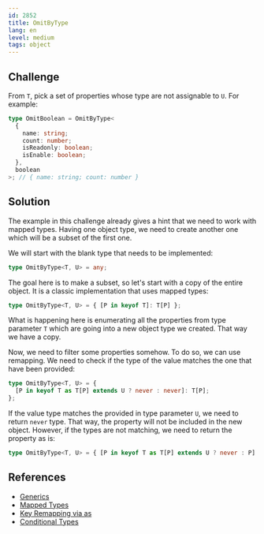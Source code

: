 ```yaml
---
id: 2852
title: OmitByType
lang: en
level: medium
tags: object
---
```


## Challenge

From `T`, pick a set of properties whose type are not assignable to `U`. For
example:

```typescript
type OmitBoolean = OmitByType<
  {
    name: string;
    count: number;
    isReadonly: boolean;
    isEnable: boolean;
  },
  boolean
>; // { name: string; count: number }
```

## Solution

The example in this challenge already gives a hint that we need to work with
mapped types. Having one object type, we need to create another one which will
be a subset of the first one.

We will start with the blank type that needs to be implemented:

```typescript
type OmitByType<T, U> = any;
```

The goal here is to make a subset, so let's start with a copy of the entire
object. It is a classic implementation that uses mapped types:

```typescript
type OmitByType<T, U> = { [P in keyof T]: T[P] };
```

What is happening here is enumerating all the properties from type parameter `T`
which are going into a new object type we created. That way we have a copy.

Now, we need to filter some properties somehow. To do so, we can use remapping.
We need to check if the type of the value matches the one that have been
provided:

```typescript
type OmitByType<T, U> = {
  [P in keyof T as T[P] extends U ? never : never]: T[P];
};
```

If the value type matches the provided in type parameter `U`, we need to return
`never` type. That way, the property will not be included in the new object.
However, if the types are not matching, we need to return the property as is:

```typescript
type OmitByType<T, U> = { [P in keyof T as T[P] extends U ? never : P]: T[P] };
```

## References

- [Generics](https://www.typescriptlang.org/docs/handbook/2/generics.html)
- [Mapped Types](https://www.typescriptlang.org/docs/handbook/2/mapped-types.html)
- [Key Remapping via as](https://www.typescriptlang.org/docs/handbook/2/mapped-types.html#key-remapping-via-as)
- [Conditional Types](https://www.typescriptlang.org/docs/handbook/2/conditional-types.html)
